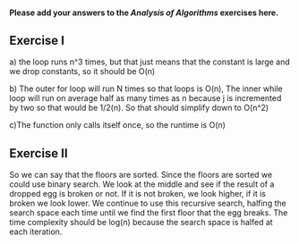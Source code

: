 #### Please add your answers to the ***Analysis of  Algorithms*** exercises here.

## Exercise I

a) the loop runs n^3 times, but that just means that the constant is large and we drop constants, so it should be O(n)


b) The outer for loop will run N times so that loops is O(n), The inner while loop will run on average half as many times as n because j is incremented by two so that would be 1/2(n). So that should simplify down to O(n^2)


c)The function only calls itself once, so the runtime is O(n)

## Exercise II
So we can say that the floors are sorted. Since the floors are sorted we could use binary search. We look at the middle and see if the result of a dropped egg is broken or not. If it is not broken, we look higher, if it is broken we look lower. We continue to use this recursive search, halfing the search space each time until we find the first floor that the egg breaks. The time complexity should be log(n) because the search space is halfed at each iteration.


